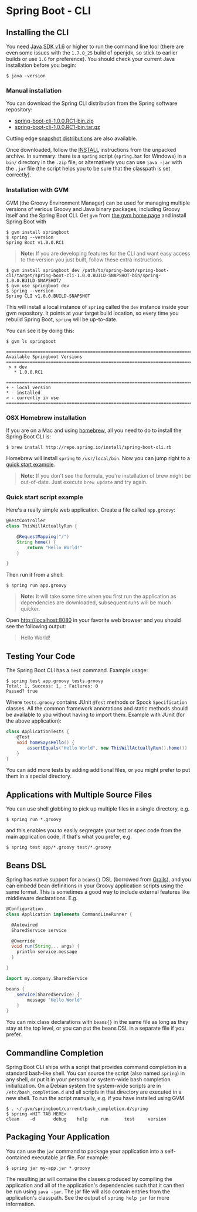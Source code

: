 # Spring Boot - CLI

## Installing the CLI

You need [Java SDK v1.6](http://www.java.com) or higher to run the command line tool
(there are even some issues with the `1.7.0_25` build of openjdk, so stick to earlier
builds or use `1.6` for preference). You should check your current Java installation
before you begin:

	$ java -version

### Manual installation
You can download the Spring CLI distribution from the Spring software repository:

* [spring-boot-cli-1.0.0.RC1-bin.zip](http://repo.spring.io/milestone/org/springframework/boot/spring-boot-cli/1.0.0.RC1/spring-boot-cli-1.0.0.RC1-bin.zip)
* [spring-boot-cli-1.0.0.RC1-bin.tar.gz](http://repo.spring.io/milestone/org/springframework/boot/spring-boot-cli/1.0.0.RC1/spring-boot-cli-1.0.0.RC1-bin.tar.gz)

Cutting edge [snapshot distributions](http://repo.spring.io/snapshot/org/springframework/boot/spring-boot-cli/)
are also available.

Once downloaded, follow the
[INSTALL](spring-boot-cli/src/main/content/INSTALL.txt) instructions
from the unpacked archive. In summary: there is a `spring` script
(`spring.bat` for Windows) in a `bin/` directory in the `.zip` file,
or alternatively you can use `java -jar` with the `.jar` file (the
script helps you to be sure that the classpath is set correctly).

### Installation with GVM

GVM (the Groovy Environment Manager) can be used for managing multiple
versions of verious Groovy and Java binary packages, including Groovy
itself and the Spring Boot CLI. Get `gvm` from
[the gvm home page](http://gvmtool.net) and install Spring Boot with

    $ gvm install springboot
    $ spring --version
    Spring Boot v1.0.0.RC1

> **Note:** If you are developing features for the CLI and want easy access to the version you just built, follow these extra instructions.

    $ gvm install springboot dev /path/to/spring-boot/spring-boot-cli/target/spring-boot-cli-1.0.0.BUILD-SNAPSHOT-bin/spring-1.0.0.BUILD-SNAPSHOT/
   	$ gvm use springboot dev
   	$ spring --version
    Spring CLI v1.0.0.BUILD-SNAPSHOT

This will install a local instance of `spring` called the `dev` instance inside your gvm repository. It points at your target build location, so every time you rebuild Spring Boot, `spring` will be up-to-date.

You can see it by doing this:

    $ gvm ls springboot

```
================================================================================
Available Springboot Versions
================================================================================
 > + dev
   * 1.0.0.RC1

================================================================================
+ - local version
* - installed
> - currently in use
================================================================================
```

### OSX Homebrew installation
If you are on a Mac and using [homebrew](http://brew.sh/), all you need to do to install
the Spring Boot CLI is:

```
$ brew install http://repo.spring.io/install/spring-boot-cli.rb
```

Homebrew will install `spring` to `/usr/local/bin`. Now you can jump right to a
[quick start example](#quick-start-script-example).

> **Note:** If you don't see the formula, you're installation of brew might be
> out-of-date. Just execute `brew update` and try again.

### Quick start script example
Here's a really simple web application. Create a file called `app.groovy`:

```groovy
@RestController
class ThisWillActuallyRun {

	@RequestMapping("/")
	String home() {
		return "Hello World!"
	}

}
```

Then run it from a shell:

```
$ spring run app.groovy
```

> **Note:** It will take some time when you first run the application as dependencies
> are downloaded, subsequent runs will be much quicker.

Open [http://localhost:8080](http://localhost:8080) in your favorite web browser and you
should see  the following output:
> Hello World!

## Testing Your Code

The Spring Boot CLI has a `test` command. Example usage:

```
$ spring test app.groovy tests.groovy
Total: 1, Success: 1, : Failures: 0
Passed? true
```

Where `tests.groovy` contains JUnit `@Test` methods or Spock
`Specification` classes. All the common framework annotations and
static methods should be available to you without having to import
them. Example with JUnit (for the above application):

```groovy
class ApplicationTests {
    @Test
    void homeSaysHello() {
        assertEquals("Hello World", new ThisWillActuallyRun().home())
    }
}
```

You can add more tests by adding additional
files, or you might prefer to put them in a special directory.

## Applications with Multiple Source Files

You can use shell globbing to pick up multiple files in a single
directory, e.g.

```
$ spring run *.groovy
```

and this enables you to easily segregate your test or spec code from
the main application code, if that's what you prefer, e.g.

```
$ spring test app/*.groovy test/*.groovy
```

## Beans DSL

Spring has native support for a `beans{}` DSL (borrowed from
[Grails](http://grails.org)), and you can embedd bean definitions in
your Groovy application scripts using the same format. This is
sometimes a good way to include external features like middleware
declarations. E.g.

```groovy
@Configuration
class Application implements CommandLineRunner {

  @Autowired
  SharedService service

  @Override
  void run(String... args) {
    println service.message
  }

}

import my.company.SharedService

beans {
    service(SharedService) {
        message "Hello World"
    }
}
```

You can mix class declarations with `beans{}` in the same file as long
as they stay at the top level, or you can put the beans DSL in a
separate file if you prefer.

## Commandline Completion

Spring Boot CLI ships with a script that provides command completion
in a standard bash-like shell. You can source the script (also named
`spring`) in any shell, or put it in your personal or system-wide bash
completion initialization.  On a Debian system the system-wide scripts
are in `/etc/bash_completion.d` and all scripts in that directory are
executed in a new shell.  To run the script manually, e.g. if you have
installed using GVM

```
$ . ~/.gvm/springboot/current/bash_completion.d/spring
$ spring <HIT TAB HERE>
clean    -d       debug    help     run      test     version
```

## Packaging Your Application

You can use the `jar` command to package your application into a
self-contained executable jar file. For example:

```
$ spring jar my-app.jar *.groovy
```

The resulting jar will containe the classes produced by compiling
the application and all of the application's dependencies such that
it can then be run using `java -jar`. The jar file will also contain
entries from the application's classpath. See the output of
`spring help jar` for more information.